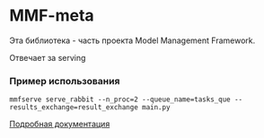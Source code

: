 # MMF-meta
Эта библиотека - часть проекта Model Management Framework.

Отвечает за serving

### Пример использования
```shell
mmfserve serve_rabbit --n_proc=2 --queue_name=tasks_que --results_exchange=result_exchange main.py
```

[Подробная документация](https://mm-framework.github.io/docs/)
